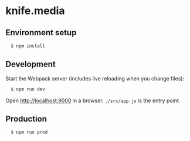 # knife.media

## Environment setup

```sh
  $ npm install
```

## Development

Start the Webpack server (includes live reloading when you change files):

```sh
  $ npm run dev
```

Open [http://localhost:9000](http://localhost:9000) in a browser. `./src/app.js` is the entry point.


## Production

```sh
  $ npm run prod
```
